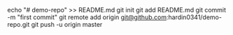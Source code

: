 echo "# demo-repo" >> README.md
      git init
      git add README.md
      git commit -m "first commit"
      git remote add origin git@github.com:hardin0341/demo-repo.git
      git push -u origin master
